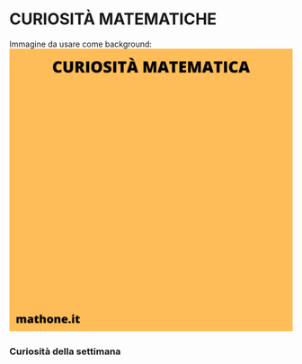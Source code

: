 # CURIOSITÀ MATEMATICHE

Immagine da usare come background:
![Template curiosità](templateCuriosita.png)

### Curiosità della settimana